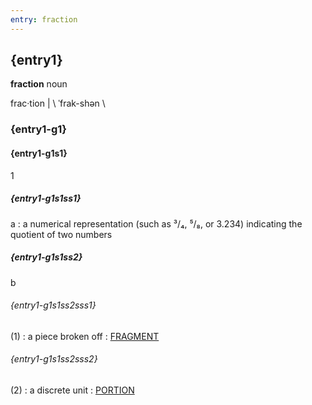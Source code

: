 ```yaml
---
entry: fraction
---
```

<!-- @import "../theme/text.less" -->

<div class="container">

## {entry1}

**fraction** noun

frac·tion | \ ˈfrak-shən \

### {entry1-g1}

#### {entry1-g1s1}

1

##### {entry1-g1s1ss1}

a : a numerical representation (such as ³/₄, ⁵/₈, or 3.234) indicating the quotient of two numbers

##### {entry1-g1s1ss2}

b

###### {entry1-g1s1ss2sss1}

(1) : a piece broken off : [FRAGMENT](TODO:)

###### {entry1-g1s1ss2sss2}

(2) : a discrete unit : [PORTION](TODO:)

</div>
